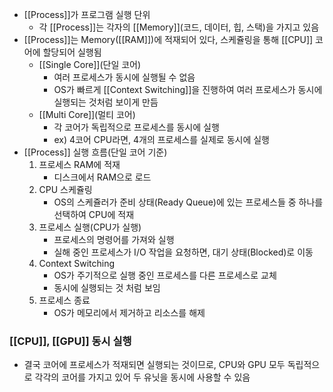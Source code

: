 - [[Process]]가 프로그램 실행 단위
	- 각 [[Process]]는 각자의 [[Memory]](코드, 데이터, 힙, 스택)을 가지고 있음
- [[Process]]는 Memory([[RAM]])에 적재되어 있다, 스케쥴링을 통해 [[CPU]] 코어에 할당되어 실행됨
	- [[Single Core]](단일 코어)
		- 여러 프로세스가 동시에 실행될 수 없음
		- OS가 빠르게 [[Context Switching]]을 진행하여 여러 프로세스가 동시에 실행되는 것처럼 보이게 만듬
	- [[Multi Core]](멀티 코어)
		- 각 코어가 독립적으로 프로세스를 동시에 실행
		- ex) 4코어 CPU라면, 4개의 프로세스를 실제로 동시에 실행
- [[Process]] 실행 흐름(단일 코어 기준)
	1. 프로세스 RAM에 적재
		- 디스크에서 RAM으로 로드
	2. CPU 스케쥴링
		- OS의 스케쥴러가 준비 상태(Ready Queue)에 있는 프로세스들 중 하나를 선택하여 CPU에 적재
	3. 프로세스 실행(CPU가 실행)
		- 프로세스의 명령어를 가져와 실행
		- 실해 중인 프로세스가 I/O 작업을 요청하면, 대기 상태(Blocked)로 이동
	4. Context Switching
		- OS가 주기적으로 실행 중인 프로세스를 다른 프로세스로 교체
		- 동시에 실행되는 것 처럼 보임
	5. 프로세스 종료
		- OS가 메모리에서 제거하고 리소스를 해제

### [[CPU]], [[GPU]] 동시 실행
- 결국 코어에 프로세스가 적재되면 실행되는 것이므로, CPU와 GPU 모두 독립적으로 각각의 코어를 가지고 있어 두 유닛을 동시에 사용할 수 있음